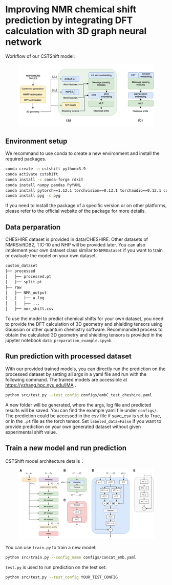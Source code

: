 # Improving NMR chemical shift prediction by integrating DFT calculation with 3D graph neural network 
Workflow of our CSTShift model:
<figure>
  <img
  src="fig/fig2.svg">
</figure>

## Environment setup
We recommand to use conda to create a new environment and install the required packages. 

```bash
conda create -n cstshift python=3.9
conda activate cstshift
conda install -c conda-forge rdkit
conda install numpy pandas PyYAML
conda install pytorch==1.12.1 torchvision==0.13.1 torchaudio==0.12.1 cudatoolkit=11.3 -c pytorch
conda install pyg -c pyg
```

If you need to install the package of a specific version or on other platforms, please refer to the official website of the package for more details.

## Data perparation
CHESHIRE dataset is provided in data/CHESHIRE. Other datasets of NMRShiftDB2, TIC-10 and NHP will be provided later. You can also implement your own dataset class similar to `NMRDataset` if you want to train or evaluate the model on your own dataset.

```bash
custom_dataset
├── processed
│   ├── processed.pt
│   ├── split.pt
├── raw
│   ├── NMR_output
│   │   ├── a.log
│   │   ├── ...
│   ├── nmr_shift.csv
```

To use the model to predict chemical shifts for your own dataset, you need to provide the DFT calculation of 3D geometry and shielding tensors using Gaussian or other quantum chemistry software. Recommanded process to obtain the calculated 3D geometry and shielding tensors is provided in the jupyter notebook `data_preparation_example.ipynb`.


## Run prediction with processed dataset

With our provided trained models, you can directly run the prediction on the processed dataset by setting all args in a yaml file and run with the following command. The trained models are accessible at https://yzhang.hpc.nyu.edu/IMA .

```bash
python src/test.py --test_config configs/embC_test_cheshire.yaml
```

A new folder will be generated, where the args, log file and predicted results will be saved. You can find the example yaml file under `configs/`. The prediction could be accessed in the csv file if save_csv is set to True, or in the `.pt` file as the torch tensor. Set `labeled_data=False` if you want to provide prediction on your own generated dataset without given experimental shift value.

## Train a new model and run prediction
CSTShift model architecture details：
<figure>
  <img
  src="fig/SIfig_model.svg">
</figure>

You can use `train.py` to train a new model: 
  
  ```bash
  python src/train.py --config_name configs/concat_emb.yaml
  ```

`test.py` is used to run prediction on the test set:

  ```bash
  python src/test.py --test_config YOUR_TEST_CONFIG
  ```